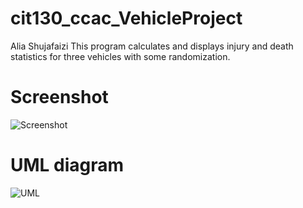 # cit130_ccac_VehicleProject

Alia Shujafaizi
This program calculates and displays injury and death statistics for three vehicles with some randomization.

# Screenshot
![Screenshot](https://github.com/AliaShujafaizi/cit130_ccac_VehicleProject/TransportScreenshot.png)

# UML diagram
![UML](https://github.com/AliaShujafaizi/cit130_ccac_VehicleProject/TransportUML.png)
